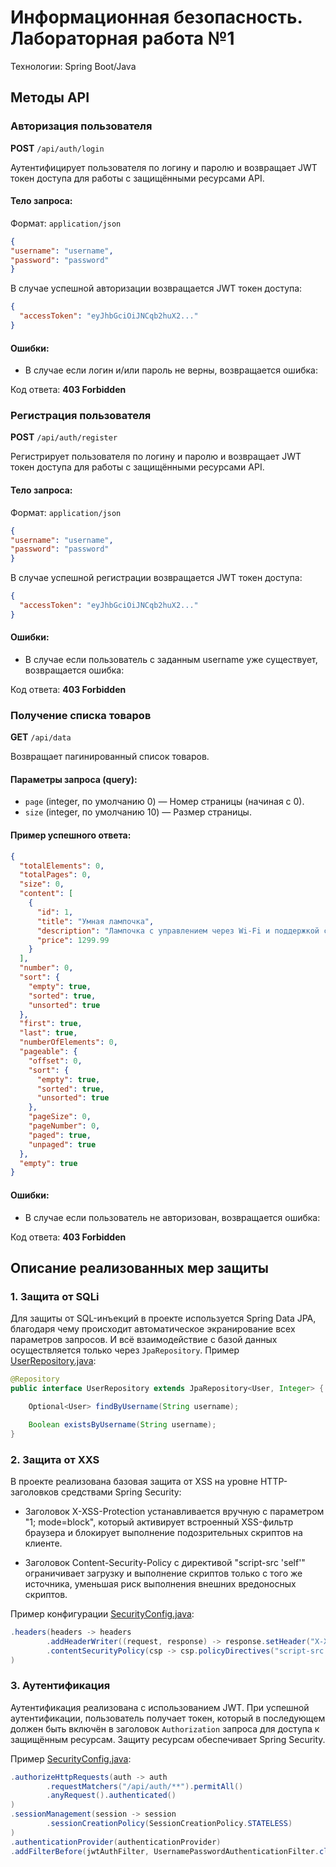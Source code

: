 # Информационная безопасность. Лабораторная работа №1

Технологии: Spring Boot/Java

## Методы API

### Авторизация пользователя

**POST** `/api/auth/login`

Аутентифицирует пользователя по логину и паролю и возвращает JWT токен доступа для работы с защищёнными ресурсами API.

#### Тело запроса:

Формат: `application/json`
```json
{
"username": "username",
"password": "password"
}
```

В случае успешной авторизации возвращается JWT токен доступа:
```json
{
  "accessToken": "eyJhbGciOiJNCqb2huX2..."
}
```

#### Ошибки:

- В случае если логин и/или пароль не верны, возвращается ошибка:

Код ответа: **403 Forbidden**

### Регистрация пользователя

**POST** `/api/auth/register`

Регистрирует пользователя по логину и паролю и возвращает JWT токен доступа для работы с защищёнными ресурсами API.

#### Тело запроса:

Формат: `application/json`
```json
{
"username": "username",
"password": "password"
}
```

В случае успешной регистрации возвращается JWT токен доступа:
```json
{
  "accessToken": "eyJhbGciOiJNCqb2huX2..."
}
```

#### Ошибки:

- В случае если пользователь с заданным username уже существует, возвращается ошибка:

Код ответа: **403 Forbidden**

### Получение списка товаров

**GET** `/api/data`

Возвращает пагинированный список товаров.

#### Параметры запроса (query):

- `page` (integer, по умолчанию 0) — Номер страницы (начиная с 0).
- `size` (integer, по умолчанию 10) — Размер страницы.

#### Пример успешного ответа:
```json
{
  "totalElements": 0,
  "totalPages": 0,
  "size": 0,
  "content": [
    {
      "id": 1,
      "title": "Умная лампочка",
      "description": "Лампочка с управлением через Wi-Fi и поддержкой смартфонов",
      "price": 1299.99
    }
  ],
  "number": 0,
  "sort": {
    "empty": true,
    "sorted": true,
    "unsorted": true
  },
  "first": true,
  "last": true,
  "numberOfElements": 0,
  "pageable": {
    "offset": 0,
    "sort": {
      "empty": true,
      "sorted": true,
      "unsorted": true
    },
    "pageSize": 0,
    "pageNumber": 0,
    "paged": true,
    "unpaged": true
  },
  "empty": true
}
```

#### Ошибки:

- В случае если пользователь не авторизован, возвращается ошибка:

Код ответа: **403 Forbidden**

## Описание реализованных мер защиты

### 1. Защита от SQLi

Для защиты от SQL-инъекций в проекте используется Spring Data JPA, благодаря чему происходит автоматическое экранирование всех параметров запросов. И всё взаимодействие с базой данных осуществляется только через `JpaRepository`.
Пример [UserRepository.java](src/main/java/com/k1ndcat/lab1/repository/UserRepository.java):
```java
@Repository
public interface UserRepository extends JpaRepository<User, Integer> {

    Optional<User> findByUsername(String username);

    Boolean existsByUsername(String username);
}
```

### 2. Защита от XXS

В проекте реализована базовая защита от XSS на уровне HTTP-заголовков средствами Spring Security:

* Заголовок X-XSS-Protection устанавливается вручную с параметром "1; mode=block", который активирует встроенный XSS-фильтр браузера и блокирует выполнение подозрительных скриптов на клиенте.

* Заголовок Content-Security-Policy с директивой "script-src 'self'" ограничивает загрузку и выполнение скриптов только с того же источника, уменьшая риск выполнения внешних вредоносных скриптов.

Пример конфигурации [SecurityConfig.java](src/main/java/com/k1ndcat/lab1/config/SecurityConfig.java):
```java
.headers(headers -> headers
        .addHeaderWriter((request, response) -> response.setHeader("X-XSS-Protection", "1; mode=block"))
        .contentSecurityPolicy(csp -> csp.policyDirectives("script-src 'self'"))
)
```

### 3. Аутентификация

Аутентификация реализована с использованием JWT. При успешной аутентификации, пользователь получает токен, который в последующем должен быть включён в заголовок `Authorization` запроса для доступа к защищённым ресурсам. Защиту ресурсам обеспечивает Spring Security.

Пример [SecurityConfig.java](src/main/java/com/k1ndcat/lab1/config/SecurityConfig.java):
```java
.authorizeHttpRequests(auth -> auth
        .requestMatchers("/api/auth/**").permitAll()
        .anyRequest().authenticated()
)
.sessionManagement(session -> session
        .sessionCreationPolicy(SessionCreationPolicy.STATELESS)
)
.authenticationProvider(authenticationProvider)
.addFilterBefore(jwtAuthFilter, UsernamePasswordAuthenticationFilter.class);
```

